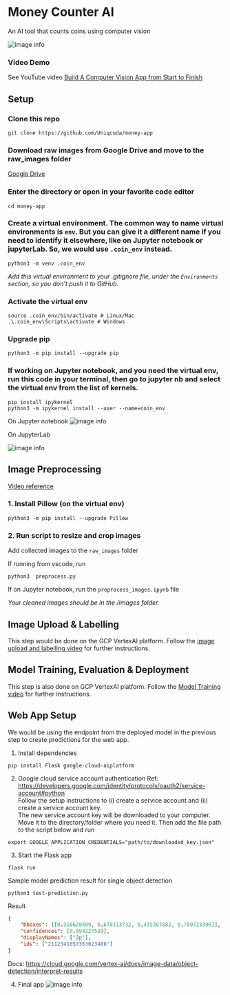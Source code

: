 # Money Counter AI
An AI tool that counts coins using computer vision

![image info](./banner.png)

### Video Demo
See YouTube video [Build A Computer Vision App from Start to Finish](https://www.youtube.com/playlist?list=PL4gEDuKXcNsN14oPI5TcjJy8yiFoqnNzp)

## Setup

### Clone this repo
```
git clone https://github.com/Uniqcoda/money-app
```

### Download raw images from Google Drive and move to the raw_images folder
[Google Drive](https://drive.google.com/drive/folders/1p5NkobelOHDBf0LYjugW_xLyRJDFdBT_?usp=sharing)

### Enter the directory or open in your favorite code editor
```
cd money-app
```

### Create a virtual environment. The common way to name virtual environments is `env`. But you can give it a different name if you need to identify it elsewhere, like on Jupyter notebook or jupyterLab. So, we would use `.coin_env` instead.
```
python3 -m venv .coin_env
```

*Add this virtual environment to your .gitignore file, under the `Environments` section, so you don't push it to GitHub.*

### Activate the virtual env
```
source .coin_env/bin/activate # Linux/Mac
.\.coin_env\Scripts\activate # Windows 
```

### Upgrade pip
```
python3 -m pip install --upgrade pip
```

### If working on Jupyter notebook, and you need the virtual env, run this code in your terminal, then go to jupyter nb and select the virtual env from the list of kernels. 
```
pip install ipykernel
python3 -m ipykernel install --user --name=coin_env
```

On Jupyter notebook
![image info](./jupyter_nb.png)

On JupyterLab  

![image info](./jupyterLab.png)


## Image Preprocessing
[Video reference](https://youtu.be/Z4m0axcriuw?si=To0N2WfH6jZdhTjz)  

### 1. Install Pillow (on the virtual env)
```
python3 -m pip install --upgrade Pillow
```

### 2. Run script to resize and crop images
Add collected images to the `raw_images` folder  

If running from vscode, run
```
python3  preprocess.py
```
If on Jupyter notebook, run the `preprocess_images.ipynb` file

*Your cleaned images should be in the /images folder.*


## Image Upload & Labelling
This step would be done on the GCP VertexAI platform. Follow the [image upload and labelling video](https://youtu.be/Z4m0axcriuw?si=8bZe3-x8HiiCSp11) for further instructions.

## Model Training, Evaluation & Deployment
This step is also done on GCP VertexAI platform. Follow the [Model Training video](https://youtu.be/fZ6-Tq8K0vw?si=rPS9LaG3CmphyYLq) for further instructions.

## Web App Setup
We would be using the endpoint from the deployed model in the previous step to create predictions for the web app.  

1. Install dependencies  
```
pip install Flask google-cloud-aiplatform
```

2. Google cloud service account authentication 
Ref: https://developers.google.com/identity/protocols/oauth2/service-account#python  
Follow the setup instructions to  (i) create a service account and (ii) create a service account key.  
The new service account key will be downloaded to your computer. Move it to the directory/folder where you need it. Then add the file path to the script below and run
```
export GOOGLE_APPLICATION_CREDENTIALS="path/to/downloaded_key.json"
```



3. Start the Flask app
```
flask run
```


Sample model prediction result for single object detection
```
python3 test-prediction.py
```
Result

```json
{
    "bboxes": [[0.316620409, 0.678313732, 0.435367882, 0.789723396]],
    "confidences": [0.994227529], 
    "displayNames": ["2p"], 
    "ids": ["2112341057353023488"]
}
```
Docs: https://cloud.google.com/vertex-ai/docs/image-data/object-detection/interpret-results 

4. Final app
![image info](./final-look.png)
